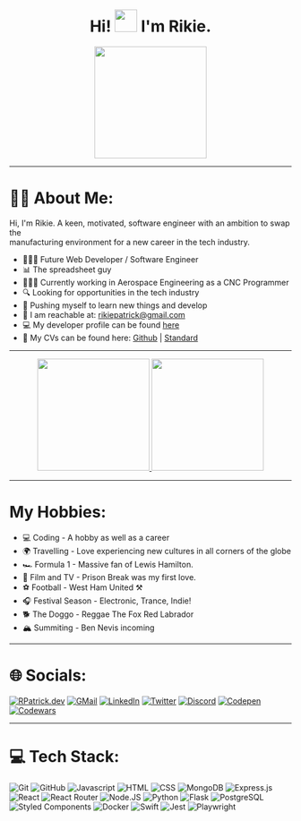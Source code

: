 <div id="header" align="center">
<h1>
Hi! <img src="https://media.giphy.com/media/hvRJCLFzcasrR4ia7z/giphy.gif" width="40"> I'm Rikie.
</h1>
<img src='https://avataaars.io/?avatarStyle=Circle&topType=ShortHairShortFlat&accessoriesType=Prescription02&hairColor=Brown&facialHairType=BeardLight&facialHairColor=Brown&clotheType=ShirtCrewNeck&clotheColor=Gray02&eyeType=Default&eyebrowType=RaisedExcitedNatural&mouthType=Default&skinColor=Pale'
width="200"/>
</div>

---

# 👨‍💻 About Me:
Hi, I'm Rikie. A keen, motivated, software engineer with an ambition to swap the<br>manufacturing environment for a new career in the tech industry.

* 🧑🏻‍💻 Future Web Developer / Software Engineer
* 📊 The spreadsheet guy
* 🧑🏻‍🏭 Currently working in Aerospace Engineering as a CNC Programmer
* 🔍 Looking for opportunities in the tech industry
* 🌱 Pushing myself to learn new things and develop
* 📧 I am reachable at: rikiepatrick@gmail.com
* 💻 My developer profile can be found [here](https://rpatrick.dev)
* 📝 My CVs can be found here: [Github](https://github.com/1sAndZeros/CV) | [Standard](https://www.rpatrick.dev/CV.pdf)

---

<div align="center">
  <a href="http://www.github.com/1sAndZeros">
    <img height="200em" src="https://github-readme-stats.vercel.app/api?username=1sAndZeros&show_icons=true&theme=city_lights"/>
    <img height="200em" src="https://github-readme-stats.vercel.app/api/top-langs/?username=1sAndZeros&layout=compact&theme=city_lights&langs_count=6"/>
 </a>
</div>

---

# My Hobbies:
 
 * 💻 Coding - A hobby as well as a career
 * 🌍 Travelling - Love experiencing new cultures in all corners of the globe
 * 🏎️ Formula 1 - Massive fan of Lewis Hamilton.
 * 🔭 Film and TV - Prison Break was my first love.
 * ⚽ Football - West Ham United ⚒️
 * 🎧 Festival Season - Electronic, Trance, Indie!
 * 🐕 The Doggo - Reggae The Fox Red Labrador
 * 🏔️ Summiting - Ben Nevis incoming

 ---

# 🌐 Socials:
[![RPatrick.dev](https://img.shields.io/badge/RPatrick.dev-00A3E1?style=for-the-badge&logo=discord&logoColor=white)](https://rpatrick.dev)
[![GMail](https://img.shields.io/badge/Gmail-D14836?style=for-the-badge&logo=gmail&logoColor=white)](mailto:rikiepatrick@gmail.com)
[![LinkedIn](https://img.shields.io/badge/LinkedIn-0077B5?style=for-the-badge&logo=linkedin&logoColor=white)](https://linkedin.com/in/rikie-patrick)
[![Twitter](https://img.shields.io/badge/Twitter-1DA1F2?style=for-the-badge&logo=twitter&logoColor=white)](https://twitter.com/RikiePatrick)
[![Discord](https://img.shields.io/badge/Discord-7289DA?style=for-the-badge&logo=discord&logoColor=white)](https://discord.gg/r_patrick)
[![Codepen](https://img.shields.io/badge/Codepen-000000?style=for-the-badge&logo=codepen&logoColor=white)](https://codepen.io/1sAndZeros)
[![Codewars](https://img.shields.io/badge/Codewars-B1361E?style=for-the-badge&logo=Codewars&logoColor=white)](https://www.codewars.com/users/1sAndZeros) 

---


# 💻 Tech Stack:
![Git](https://img.shields.io/badge/GIT-E44C30?style=for-the-badge&logo=git&logoColor=white)
![GitHub](https://img.shields.io/badge/GitHub-100000?style=for-the-badge&logo=github&logoColor=white)
![Javascript](https://img.shields.io/badge/JavaScript-F7DF1E?style=for-the-badge&logo=javascript&logoColor=black)
![HTML](https://img.shields.io/badge/HTML5-E34F26?style=for-the-badge&logo=html5&logoColor=white)
![CSS](https://img.shields.io/badge/CSS3-1572B6?style=for-the-badge&logo=css3&logoColor=white)
![MongoDB](https://img.shields.io/badge/MongoDB-%234ea94b.svg?style=for-the-badge&logo=mongodb&logoColor=white)
![Express.js](https://img.shields.io/badge/express.js-%23404d59.svg?style=for-the-badge&logo=express&logoColor=%2361DAFB)
![React](https://img.shields.io/badge/React-20232A?style=for-the-badge&logo=react&logoColor=61DAFB)
![React Router](https://img.shields.io/badge/React_Router-CA4245?style=for-the-badge&logo=react-router&logoColor=white)
![Node.JS](https://img.shields.io/badge/Node.js-43853D?style=for-the-badge&logo=node.js&logoColor=white)
![Python](https://img.shields.io/badge/Python-3776AB?style=for-the-badge&logo=python&logoColor=white)
![Flask](https://img.shields.io/badge/Flask-000000?style=for-the-badge&logo=flask&logoColor=white)
![PostgreSQL](https://img.shields.io/badge/PostgreSQL-316192?style=for-the-badge&logo=postgresql&logoColor=white)
![Styled Components](https://img.shields.io/badge/styled--components-DB7093?style=for-the-badge&logo=styled-components&logoColor=white)
![Docker](https://img.shields.io/badge/Docker-2CA5E0?style=for-the-badge&logo=docker&logoColor=white)
![Swift](https://img.shields.io/badge/Swift-FA7343?style=for-the-badge&logo=swift&logoColor=white)
![Jest](https://img.shields.io/badge/Jest-C21325?style=for-the-badge&logo=jest&logoColor=white)
![Playwright](https://img.shields.io/badge/Playwright-45ba4b?style=for-the-badge&logo=Playwright&logoColor=white)
